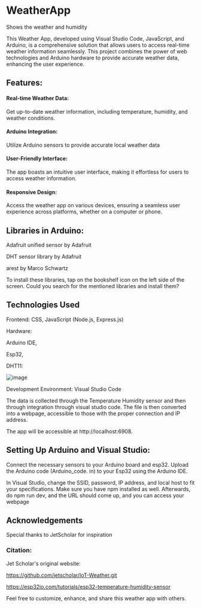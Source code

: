 # WeatherApp

Shows the weather and humidity

This Weather App, developed using Visual Studio Code, JavaScript, and Arduino, is a comprehensive solution that allows users to access real-time weather information seamlessly. This project combines the power of web technologies and Arduino hardware to provide accurate weather data, enhancing the user experience.

## Features:

#### Real-time Weather Data: 

Get up-to-date weather information, including temperature, humidity, and weather conditions.

#### Arduino Integration: 

Utilize Arduino sensors to provide accurate local weather data


#### User-Friendly Interface: 

The app boasts an intuitive user interface, making it effortless for users to access weather information.

#### Responsive Design: 

Access the weather app on various devices, ensuring a seamless user experience across platforms, whether on a computer or phone. 




## Libraries in Arduino:

Adafruit unified sensor by Adafruit

DHT sensor library by Adafruit

arest by Marco Schwartz

To install these libraries, tap on the bookshelf icon on the left side of the screen. Could you search for the mentioned libraries and install them?

## Technologies Used
Frontend: CSS, JavaScript (Node.js, Express.js)

Hardware: 

Arduino IDE, 

Esp32,

DHT11:

![image](https://github.com/Ultrazone123/WeatherApp/assets/141389030/3c7d90fc-7620-41c9-96c1-fc5bb513940e)

Development Environment: Visual Studio Code

The data is collected through the Temperature Humidity sensor and then through integration through visual studio code. The file is then converted into a webpage, accessible to those with the proper connection and IP address. 

The app will be accessible at http://localhost:6908.

## Setting Up Arduino and Visual Studio:

Connect the necessary sensors to your Arduino board and esp32. 
Upload the Arduino code (Arduino_code. in) to your Esp32 using the Arduino IDE.

In Visual Studio, change the SSID, password, IP address, and local host to fit your specifications. Make sure you have npm installed as well. Afterwards, do npm run dev, and the URL should come up, and you can access your webpage

## Acknowledgements
Special thanks to JetScholar for inspiration

### Citation:

Jet Scholar's original website:

https://github.com/jetscholar/IoT-Weather.git 

https://esp32io.com/tutorials/esp32-temperature-humidity-sensor





Feel free to customize, enhance, and share this weather app with others.
